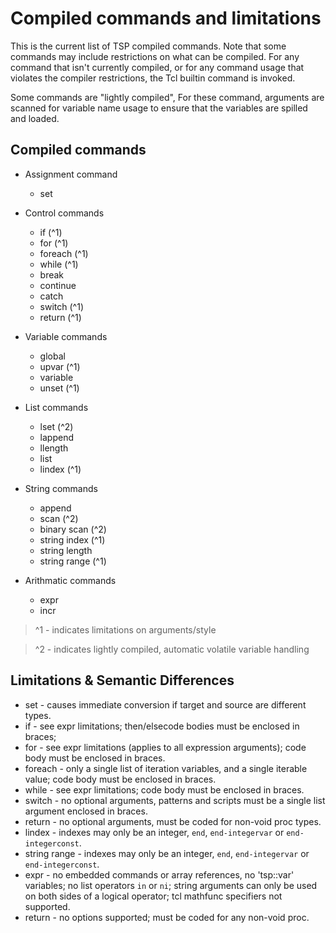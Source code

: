 # Compiled commands and limitations

This is the current list of TSP compiled commands.  Note that some commands
may include restrictions on what can be compiled.  For any command that
isn't currently compiled, or for any command usage that violates the
compiler restrictions, the Tcl builtin command is invoked.

Some commands are "lightly compiled", For these command, arguments are scanned
for variable name usage to ensure that the variables are spilled and loaded.

## Compiled commands

  * Assignment command
    * set

  * Control commands
    * if (^1)
    * for (^1)
    * foreach (^1)
    * while (^1)
    * break
    * continue
    * catch
    * switch (^1)
    * return (^1)

  * Variable commands
    * global
    * upvar (^1)
    * variable
    * unset (^1)

  * List commands
    * lset  (^2) 
    * lappend
    * llength
    * list
    * lindex (^1)

  * String commands
    * append
    * scan  (^2)
    * binary scan  (^2)
    * string index (^1)
    * string length
    * string range (^1)

  * Arithmatic commands
    * expr
    * incr
  
 > ^1 - indicates limitations on arguments/style

 > ^2 - indicates lightly compiled, automatic volatile variable handling


## Limitations & Semantic Differences

  * set - causes immediate conversion if target and source are different types.
  * if - see expr limitations; then/elsecode bodies must be enclosed in braces;
  * for - see expr limitations (applies to all expression arguments); code body must be 
    enclosed in braces. 
  * foreach - only a single list of iteration variables, and a single iterable value; code body must
    be enclosed in braces.
  * while - see expr limitations; code body must be enclosed in braces.
  * switch - no optional arguments, patterns and scripts must be a single list argument enclosed in braces.
  * return - no optional arguments, must be coded for non-void proc types.
  * lindex - indexes may only be an integer, `end`, `end-integervar` or `end-integerconst`.
  * string range - indexes may only be an integer, `end`, `end-integervar` or `end-integerconst`.
  * expr - no embedded commands or array references, no 'tsp::var' variables; no list operators `in` or `ni`;
    string arguments can only be used on both sides of a logical operator; tcl mathfunc specifiers not supported.
  * return - no options supported; must be coded for any non-void proc.

